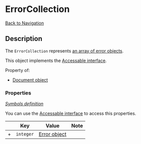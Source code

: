 # ErrorCollection
[Back to Navigation](README.md)

## Description

The `ErrorCollection` represents [an array of error objects](http://jsonapi.org/format/#error-objects).

This object implements the [Accessable interface](objects-introduction.md#value-access).

Property of:
- [Document object](objects-document.md)

### Properties

_[Symbols definition](objects-introduction.md#symbols)_

You can use the [Accessable interface](objects-introduction.md#value-access) to access this properties.

|     | Key | Value | Note |
| --- | --- | ----- | ---- |
| +   | `integer` | [Error object](objects-error.md) | |
